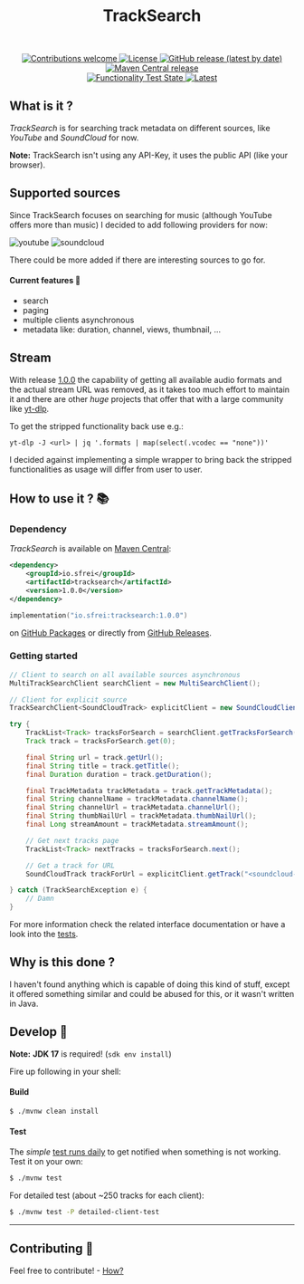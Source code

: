 <!--suppress HtmlDeprecatedAttribute -->
<div align="center">
  <b><h1>TrackSearch</h1></b><br>
  <p>
  <a href="CONTRIBUTING.md">
    <img alt="Contributions welcome" src="https://img.shields.io/badge/contributions-welcome-brightgreen">
  </a>
  <a href="LICENSE">
    <img alt="License" src="https://img.shields.io/github/license/s-frei/TrackSearch">
  </a>
  <a href="https://github.com/s-frei/TrackSearch/releases"> 
    <img alt="GitHub release (latest by date)" src="https://img.shields.io/github/v/release/s-frei/tracksearch">
  </a>
  <a href="https://mvnrepository.com/artifact/io.sfrei/tracksearch"> 
    <img alt="Maven Central release" src="https://img.shields.io/maven-central/v/io.sfrei/tracksearch">
  </a>
  <br>
  <a href="https://github.com/s-frei/TrackSearch/actions/workflows/functionality-check.yml"> 
    <img alt="Functionality Test State" src="https://github.com/s-frei/TrackSearch/actions/workflows/functionality-check.yml/badge.svg">
  </a>
	<a href="https://github.com/s-frei/TrackSearch/actions/workflows/maven-test.yml"> 
    <img alt="Latest" src="https://github.com/s-frei/TrackSearch/actions/workflows/maven-test.yml/badge.svg">
  </a>
  </p>
</div>

## What is it ?

*TrackSearch* is for searching track metadata on different sources, like *YouTube* and *SoundCloud* for now.

**Note:** TrackSearch isn't using any API-Key, it uses the public API (like your browser).

## Supported sources

Since TrackSearch focuses on searching for music (although YouTube offers more than music) 
I decided to add following providers for now:

![youtube](https://img.shields.io/badge/-YouTube-FF0000?style=plastic&logo=youtube&logoColor=white)
![soundcloud](https://img.shields.io/badge/-SoundCloud-FF3300?style=plastic&logo=soundcloud&logoColor=white)

There could be more added if there are interesting sources to go for.

#### Current features :mag_right:

- search
- paging
- multiple clients asynchronous
- metadata like: duration, channel, views, thumbnail, ...

## Stream

With release [1.0.0](https://github.com/s-frei/TrackSearch/releases/tag/1.0.0) the capability of getting all available
audio formats and the actual stream URL was removed, as it takes too much effort to maintain it and there are other
*huge* projects that offer that with a large community like [yt-dlp](https://github.com/yt-dlp/yt-dlp). 

To get the stripped functionality back use e.g.:

```shell
yt-dlp -J <url> | jq '.formats | map(select(.vcodec == "none"))'
```

I decided against implementing a simple wrapper to bring back the stripped functionalities as usage will differ
from user to user.

## How to use it ? :books:

### Dependency

*TrackSearch* is available on [Maven Central](https://search.maven.org/artifact/io.sfrei/tracksearch):

```xml
<dependency>
    <groupId>io.sfrei</groupId>
    <artifactId>tracksearch</artifactId>
    <version>1.0.0</version>
</dependency>
```

```kotlin
implementation("io.sfrei:tracksearch:1.0.0")
```

on [GitHub Packages](https://github.com/s-frei/TrackSearch/packages) or directly from 
[GitHub Releases](https://github.com/s-frei/TrackSearch/releases/latest).

### Getting started

```java
// Client to search on all available sources asynchronous
MultiTrackSearchClient searchClient = new MultiSearchClient();

// Client for explicit source
TrackSearchClient<SoundCloudTrack> explicitClient = new SoundCloudClient();

try {
    TrackList<Track> tracksForSearch = searchClient.getTracksForSearch("<your keywords>");
    Track track = tracksForSearch.get(0);

    final String url = track.getUrl();
    final String title = track.getTitle();
    final Duration duration = track.getDuration();

    final TrackMetadata trackMetadata = track.getTrackMetadata();
    final String channelName = trackMetadata.channelName();
    final String channelUrl = trackMetadata.channelUrl();
    final String thumbNailUrl = trackMetadata.thumbNailUrl();
    final Long streamAmount = trackMetadata.streamAmount();

    // Get next tracks page
    TrackList<Track> nextTracks = tracksForSearch.next();

    // Get a track for URL
    SoundCloudTrack trackForUrl = explicitClient.getTrack("<soundcloud-url>");

} catch (TrackSearchException e) {
    // Damn
}
```

For more information check the related interface documentation or have a look into the 
[tests](https://github.com/s-frei/TrackSearch/blob/develop/src/test/java/io/sfrei/tracksearch/clients/ClientTest.java).

## Why is this done ?

I haven't found anything which is capable of doing this kind of stuff, except it offered something similar and could be
abused for this, or it wasn't written in Java.

## Develop :hammer:

**Note:** **JDK 17** is required! (`sdk env install`)

Fire up following in your shell:

#### Build

```sh
$ ./mvnw clean install
```

#### Test

The *simple* [test runs daily](https://github.com/s-frei/TrackSearch/actions) to get notified when something is not
working. Test it on your own:

```sh
$ ./mvnw test
```

For detailed test (about ~250 tracks for each client):

```sh
$ ./mvnw test -P detailed-client-test
```

---

## Contributing :handshake:

Feel free to contribute! - [How?](https://github.com/s-frei/TrackSearch/blob/develop/CONTRIBUTING.md)
